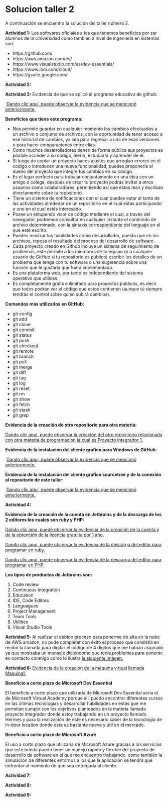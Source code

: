 # Solucion taller 2
  A continuación se encuentra la solución del taller número 2.
<p>
  <b>Actividad 1:</b> Los softwares oficiales a los que tenemos beneficios por ser alumnos de la Universidad como también a nivel de ingeniería en sistemas son:
  <ul>
    <li>https://github.com/
    <li>https://aws.amazon.com/es/
    <li>https://www.visualstudio.com/es/dev-essentials/
    <li>https://www.ibm.com/cloud/
    <li>https://gsuite.google.com/
  </ul>
</p>
<p>
 <b/>Actividad 2:</b>
  </p>
<p>
  <b>Actividad 3:</b> Evidencia de que se aplicó al programa educativo de github:
</p>
<p>
  <a href="https://github.com/ccatano3/Solucion-taller-2/blob/master/imagen.png">Dando clic aquí, puede observar la evidencia que se mencionó anteriormente.</a>
</p>
<p>
  <b>Beneficios que tiene este programa:</b>
</p>
<ul>
  <li>Nos permite guardar en cualquier momento los cambios efectuados a un archivo o conjunto de archivos, con la oportunidad de tener         acceso a ese historial de cambios, ya sea para regresar a una de esas versiones o para hacer comparaciones entre ellas.
<li>Como muchos desarrolladores tienen de forma pública sus proyectos es posible acceder a su código, leerlo, estudiarlo y aprender de él.
<li>Si luego de copiar un proyecto haces ajustes que arreglan errores en el codigo o introducen una nueva funcionalidad, puedes proponerle al dueño del proyecto que integre tus cambios en su código.
<li>Es el lugar perfecto para trabajar conjuntamente en una idea con un amigo o colega, después de crear tu proyecto podrás invitar a otros usuarios como colaboradores, permitiendo así que estos lean y escriban directamente sobré tu repositorio.
<li>Tiene un sistema de notificaciones con el cual puedes estar al tanto de las actividades alrededor de un repositorio en el cual estas participando o uno en el cual estés interesado.
<li>Posee un estupendo visor de código mediante el cual, a través del navegador, podremos consultar en cualquier instante el contenido de archivo determinado, con la sintaxis correspondiente del lenguaje en el que esté escrito.
<li>Puedes mostrar tus habilidades como desarrollador, puesto que en los archivos, reposa el resultado del proceso del desarrollo de software. 
<li>Cada proyecto creado en Github incluye un sistema de seguimiento de problemas, este permite a los miembros de tu equipo (o a cualquier usuario de GitHub si tu repositorio es público) escribir los detalles de un problema que tenga con tu software o una sugerencia sobre una función que le gustaría que fuera implementada.
<li>Es una plataforma web, por tanto es independiente del sistema operativo que utilices.
<li>Es completamente gratis e ilimitado para proyectos públicos, es decir que todos podrán ver el código que estos contienen (aunque tú siempre tendrás el control sobre quien subirá cambios).
</ul>
<p>
  <b>Comandos más utilizados en GitHub:</b>
</p>
<ul>
   <li>git config
   <li>git add
   <li>git clone
   <li>git commit
   <li>git status
   <li>git push
   <li>git checkout
   <li>git remote
   <li>git branch
   <li>git pull
   <li>git merge
   <li>git diff
   <li>git tag
   <li>git log
   <li>git reset
   <li>git rm
   <li>git show
   <li>git fetch
   <li>git stash
   <li>git grep
</ul>
<p>
  <b>Evidencia de la creación de otro repositorio para otra materia:</b>
</p>
<p>
  <a href="https://github.com/ccatano3/Proyecto-integrador-1">Dando clic aquí, puede observar la creación del otro repositorio relacionada con otra materia de programación la cual es Proyecto integrador 1.</a>
</p>
<p>
  <b>Evidencia de la instalación del cliente grafico para Windows de GitHub:</b>
</p>
<p>
  <a href="https://github.com/ccatano3/Solucion-taller-2/blob/master/imagen2.png">Dando clic aquí, puede observar la evidencia que se mencionó anteriormente.</a>
</p>
<p>
  <b>Evidencia de la instalación del cliente grafico sourcetree y de la conexión al repositorio de este taller:</b>
</p>
<p>
  <a href="https://github.com/ccatano3/Solucion-taller-2/blob/master/imagen3.png">Dando clic aquí, puede observar la evidencia que se mencionó anteriormente.</a>
</p>
<p>
  <b>Actividad 4:</b>
</p>
<p>
   <b>Evidencia de la creación de la cuenta en Jetbrains y de la descarga de los 2 editores los cuales son ruby y PHP:</b>
</p>
<p>
   <a href="https://github.com/ccatano3/Solucion-taller-2/blob/master/imagen4.png">Dando clic aquí, puede observar la evidencia de la creación de la cuenta y de la obtención de la licencia gratuita por 1 año.</a>
</p>
<p>
   <a href="https://github.com/ccatano3/Solucion-taller-2/blob/master/imagen5.png">Dando clic aquí, puede observar la evidencia de la descarga del editor para programar en ruby.</a>
</p>
<p>
   <a href="https://github.com/ccatano3/Solucion-taller-2/blob/master/imagen6.png">Dando clic aquí, puede observar la evidencia de la descarga del editor para programar en PHP.</a>
</p>
<p>
   <b>Los tipos de productos de Jetbrains son:</b>
</p>
<ol>
  <li>Code review
  <li>Continuous Integration
  <li>Education
  <li>IDE, Code Editors
  <li>Languagues
  <li>Project Management
  <li>Team Tools
  <li>Utilities
  <li>Visual Studio Tools
 </ol>
<p>
  <b>Actividad 5:</b> Al realizar el debido proceso para ponerme de alta en la nube de AWS amazon, no pude completar con éxito el proceso que consistía en recibir la llamada para digitar el código de 4 dígitos que me habían asignado ya que mostraba un mensaje diciéndome que tenía problemas para ponerse en contacto conmigo como lo ilustra <a href="https://github.com/ccatano3/Solucion-taller-2/blob/master/imagen7.png">la siguiente imagen.</a>
</p>
<p>
  <b>Actividad 6:</b> <a href="https://github.com/ccatano3/Solucion-taller-2/blob/master/imagen8.png">Evidencia de la creación de la máquina virtual llamada Maquina1.</a>
</p>
<p>
  <b>Beneficio a corto plazo de Microsoft Dev Essential</b> 
  </p>
<p>
El beneficio a corto plazo que utilizaría de Microsoft Dev Essential sería el de Microsoft Virtual Academy porque allí puedo encontrar diferentes cursos en las últimas tecnologías y desarrollar habilidades en estas que me permitan cumplir con los objetivos planteados en la materia llamada proyecto integrador donde estoy trabajando en un proyecto llamado Hermes y para la realización de este es necesario saber de la tecnología de in-door location donde esta es bastante nueva y útil en el mercado.
  </p>
<p>
  <b>Beneficio a corto plazo de Microsoft Azure</b> 
  </p>
<p>
  El uso a corto plazo que utilizaría de Microsoft Azure gracias a los servicios que este brinda puedo tener un manejo rápido y flexible del proyecto de desarrollo de software en el que me encuentro trabajando, como también la simulación de diferentes entornos a los que la aplicación se tendrá que enfrentar al momento de que sea entregada al cliente.
</p>
<p>
  <b>Actividad 7:</b>
</p>
<p>
  <b>Actividad 8:</b>
</p>
<p>
  <b>Actividad 9:</b>
</p>

